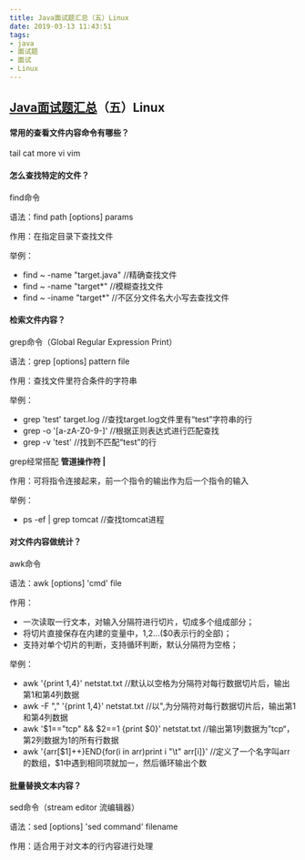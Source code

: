 ```yaml
---
title: Java面试题汇总（五）Linux
date: 2019-03-13 11:43:51
tags:
- java
- 面试题
- 面试
- Linux
---
```


## [Java面试题汇总](/2019/03/13/java面试/Java面试题汇总/)（五）Linux

#### 常用的查看文件内容命令有哪些？

tail  cat  more  vi  vim

#### 怎么查找特定的文件？

find命令

语法：find path [options] params

作用：在指定目录下查找文件

举例：

- find ~ -name "target.java"	//精确查找文件
- find ~ -name "target*"   //模糊查找文件
- find ~ -iname "target*"   //不区分文件名大小写去查找文件

#### 检索文件内容？

grep命令（Global Regular Expression Print）

语法：grep [options] pattern file

作用：查找文件里符合条件的字符串

举例：

- grep 'test' target.log   //查找target.log文件里有“test”字符串的行
- grep -o '[a-zA-Z0-9-]'   //根据正则表达式进行匹配查找
- grep -v 'test'  //找到不匹配“test”的行

grep经常搭配 **管道操作符 |**

作用：可将指令连接起来，前一个指令的输出作为后一个指令的输入

举例：

- ps -ef | grep tomcat   //查找tomcat进程

#### 对文件内容做统计？

awk命令

语法：awk [options] 'cmd' file

作用：

- 一次读取一行文本，对输入分隔符进行切片，切成多个组成部分；
- 将切片直接保存在内建的变量中，$1,$2...($0表示行的全部)；
- 支持对单个切片的判断，支持循环判断，默认分隔符为空格；

举例：

- awk '{print $1,$4}' netstat.txt   //默认以空格为分隔符对每行数据切片后，输出第1和第4列数据
- awk -F "," '{print $1,$4}' netstat.txt   //以",为分隔符对每行数据切片后，输出第1和第4列数据
- awk '$1=="tcp" && $2==1 {print $0}' netstat.txt   //输出第1列数据为”tcp“，第2列数据为1的所有行数据
- awk '{arr[$1]++}END{for(i in arr)print i "\t" arr[i]}'   //定义了一个名字叫arr的数组，$1中遇到相同项就加一，然后循环输出个数

#### 批量替换文本内容？

sed命令（stream editor 流编辑器）

语法：sed [options] 'sed command' filename

作用：适合用于对文本的行内容进行处理

